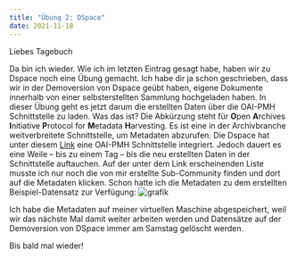 ```yaml
---
title: "Übung 2: DSpace"
date: 2021-11-18
---
```


Liebes Tagebuch

Da bin ich wieder. Wie ich im letzten Eintrag gesagt habe, haben wir zu Dspace noch eine Übung gemacht. Ich habe dir ja schon geschrieben, dass wir in der Demoversion von Dspace geübt haben, eigene Dokumente innerhalb von einer selbsterstellten Sammlung hochgeladen haben. In dieser Übung geht es jetzt darum die erstellten Daten über die OAI-PMH Schnittstelle zu laden. Was das ist? Die Abkürzung steht für **O**pen **A**rchives **I**nitiative **P**rotocol for **M**etadata **H**arvesting. Es ist eine in der Archivbranche weitverbreitete Schnittstelle, um Metadaten abzurufen. Die Dspace hat unter diesem [Link](https://demo.dspace.org/oai/request?verb=ListSets) eine OAI-PMH Schnittstelle integriert. Jedoch dauert es eine Weile – bis zu einem Tag – bis die neu erstellten Daten in der Schnittstelle auftauchen. Auf der unter dem Link erscheinenden Liste musste ich nur noch die von mir erstellte Sub-Community finden und dort auf die Metadaten klicken. Schon hatte ich die Metadaten zu dem erstellten Beispiel-Datensatz zur Verfügung:
![grafik](https://user-images.githubusercontent.com/90834649/144265051-aac5aee9-ca6d-402d-b04e-3ca9e82f14ed.png)

Ich habe die Metadaten auf meiner virtuellen Maschine abgespeichert, weil wir das nächste Mal damit weiter arbeiten werden und Datensätze auf der Demoversion von DSpace immer am Samstag gelöscht werden.

Bis bald mal wieder!
